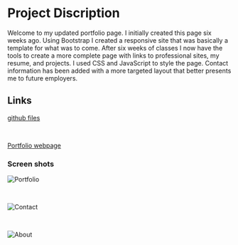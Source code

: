 # Project Discription

Welcome to my updated portfolio page.  I initially created this page six weeks ago.  Using Bootstrap I created a responsive site that was basically a template for what was to come.  After six weeks of classes I now have the tools to create a more complete page with links to professional sites, my resume, and projects.  I used CSS and JavaScript to style the page.  Contact information has been added with a more targeted layout that better presents me to future employers.   


## Links

[github files](https://github.com/Tarbo13/Portfolio)

<br>

[Portfolio webpage](https://tarbo13.github.io/Portfolio/)


### Screen shots

![Portfolio](https://user-images.githubusercontent.com/68627417/97123044-0d389300-16e7-11eb-8e89-463815cd3504.png)

<br>

![Contact](https://user-images.githubusercontent.com/68627417/97123077-31946f80-16e7-11eb-812e-cde14b4fc138.png)

<br>

![About](https://user-images.githubusercontent.com/68627417/97123107-4c66e400-16e7-11eb-8716-fec75390f897.png)